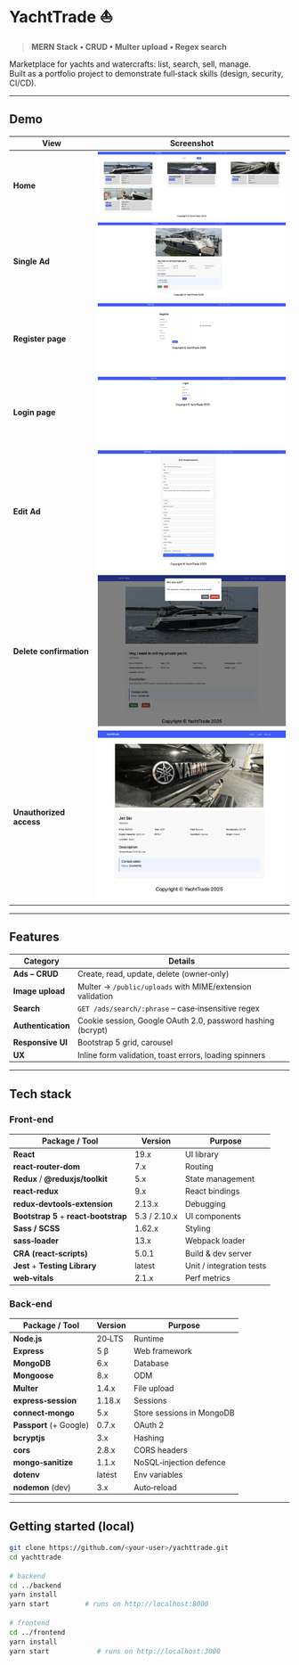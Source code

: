 <!-- ──────────────────────────────────────────────────────────────────────────────
 README – YachtTrade
─────────────────────────────────────────────────────────────────────────────── -->

# YachtTrade ⛵️  
> **MERN Stack • CRUD • Multer upload • Regex search**

Marketplace for yachts and watercrafts: list, search, sell, manage.  
Built as a portfolio project to demonstrate full‑stack skills (design, security, CI/CD).

---

## Demo

| View                     | Screenshot |
|--------------------------|------------|
| **Home**                 | ![](docs/screenshots/home-page.png) |
| **Single Ad**            | ![](docs/screenshots/singleAd-page.png) |
| **Register page**        | ![](docs/screenshots/register-page.png) |
| **Login page**           | ![](docs/screenshots/login-page.png) |
| **Edit Ad**              | ![](docs/screenshots/editAd-page.png) |
| **Delete confirmation**  | ![](docs/screenshots/remove-operation.png) |
| **Unauthorized access**  | ![](docs/screenshots/noauthorizationsingleAd-page.png) |



---

## Features

| Category            | Details |
|---------------------|---------|
| **Ads – CRUD**      | Create, read, update, delete (owner‑only) |
| **Image upload**    | Multer → `/public/uploads` with MIME/extension validation |
| **Search**          | `GET /ads/search/:phrase` – case‑insensitive regex |
| **Authentication**  | Cookie session, Google OAuth 2.0, password hashing (bcrypt) |
| **Responsive UI**   | Bootstrap 5 grid, carousel |
| **UX**              | Inline form validation, toast errors, loading spinners |

---

## Tech stack

### Front‑end

| Package / Tool                      | Version | Purpose |
|-------------------------------------|---------|---------|
| **React**                           | 19.x    | UI library |
| **react‑router‑dom**                | 7.x     | Routing |
| **Redux** / **@reduxjs/toolkit**    | 5.x     | State management |
| **react‑redux**                     | 9.x     | React bindings |
| **redux‑devtools‑extension**        | 2.13.x  | Debugging |
| **Bootstrap 5** + **react‑bootstrap** | 5.3 / 2.10.x | UI components |
| **Sass / SCSS**                     | 1.62.x  | Styling |
| **sass‑loader**                     | 13.x    | Webpack loader |
| **CRA (react‑scripts)**             | 5.0.1   | Build & dev server |
| **Jest** + **Testing Library**      | latest  | Unit / integration tests |
| **web‑vitals**                      | 2.1.x   | Perf metrics |

### Back‑end

| Package / Tool        | Version | Purpose |
|-----------------------|---------|---------|
| **Node.js**           | 20‑LTS  | Runtime |
| **Express**           | 5 β     | Web framework |
| **MongoDB**           | 6.x     | Database |
| **Mongoose**          | 8.x     | ODM |
| **Multer**            | 1.4.x   | File upload |
| **express‑session**   | 1.18.x  | Sessions |
| **connect‑mongo**     | 5.x     | Store sessions in MongoDB |
| **Passport** (+ Google) | 0.7.x | OAuth 2 |
| **bcryptjs**          | 3.x     | Hashing |
| **cors**              | 2.8.x   | CORS headers |
| **mongo‑sanitize**    | 1.1.x   | NoSQL‑injection defence |
| **dotenv**            | latest  | Env variables |
| **nodemon** (dev)     | 3.x     | Auto‑reload |

---

## Getting started (local)

```bash
git clone https://github.com/<your-user>/yachttrade.git
cd yachttrade

# backend
cd ../backend
yarn install
yarn start         # runs on http://localhost:8000

# frontend
cd ../frontend
yarn install
yarn start            # runs on http://localhost:3000
